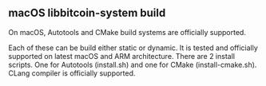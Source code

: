## macOS libbitcoin-system build

On macOS, Autotools and CMake build systems are officially supported.

Each of these can be build either static or dynamic.
It is tested and officially supported on latest macOS and ARM architecture.
There are 2 install scripts. One for Autotools (install.sh) and one for CMake (install-cmake.sh).
CLang compiler is officially supported.
